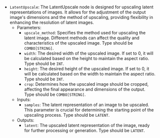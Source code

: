 - `LatentUpscale`: The LatentUpscale node is designed for upscaling latent representations of images. It allows for the adjustment of the output image's dimensions and the method of upscaling, providing flexibility in enhancing the resolution of latent images.
    - Parameters:
        - `upscale_method`: Specifies the method used for upscaling the latent image. Different methods can affect the quality and characteristics of the upscaled image. Type should be `COMBO[STRING]`.
        - `width`: The desired width of the upscaled image. If set to 0, it will be calculated based on the height to maintain the aspect ratio. Type should be `INT`.
        - `height`: The desired height of the upscaled image. If set to 0, it will be calculated based on the width to maintain the aspect ratio. Type should be `INT`.
        - `crop`: Determines how the upscaled image should be cropped, affecting the final appearance and dimensions of the output. Type should be `COMBO[STRING]`.
    - Inputs:
        - `samples`: The latent representation of an image to be upscaled. This parameter is crucial for determining the starting point of the upscaling process. Type should be `LATENT`.
    - Outputs:
        - `latent`: The upscaled latent representation of the image, ready for further processing or generation. Type should be `LATENT`.
